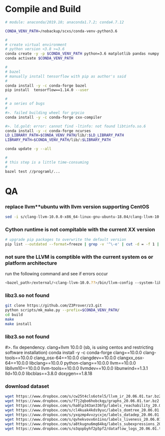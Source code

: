 # Compile and Build

```bash
# module: anaconda/2019.10; anaconda1.7.2; conda4.7.12

CONDA_VENV_PATH=/nobackup/scxs/conda-venv-python3.6

#
# create virtual environment
# python version <3.8 >=3.6
conda create -y -p $CONDA_VENV_PATH python=3.6 matplotlib pandas numpy
conda activate $CONDA_VENV_PATH

#
# bazel
# manually install tensorflow with pip as author's said
#
conda install -y -c conda-forge bazel
pip install  tensorflow==1.14.0 --user

#
# a series of bugs
#
#>. failed building wheel for grpcio
conda install -y -c conda-forge cxx-compiler 

#>. ld.gold: error: cannot find -ltinfo: not found libtinfo.so.6 
conda install -y -c conda-forge ncurses
LD_LIBRARY_PATH=$CONDA_VENV_PATH/lib/:$LD_LIBRARY_PATH
LIBRARY_PATH=$CONDA_VENV_PATH/lib/:$LIBRARY_PATH

conda update -y --all

#
# this step is a little time-consuming
#
bazel test //programl/...
```

# QA

### replace llvm**ubuntu with llvm version supporting CentOS
```bash
sed -i s/clang-llvm-10.0.0-x86_64-linux-gnu-ubuntu-18.04/clang-llvm-10.0.0-aarch64-linux-gnu/g `grep -rl "clang-llvm-10.0.0-x86_64-linux-gnu-ubuntu-18.04" ./`
```

### Cython runtime is not compitable with the current XX version
```bash
# upgrade pip packages to overwrite the default version
pip list --outdated --format=freeze | grep -v '^\-e' | cut -d = -f 1 | xargs -n1 pip install -U --user 
 ```

### not sure the LLVM is comptible with the current system os or platform architecture
run the following command and see if errors occur
```bash
<bazel_path>/external/<clang-llvm-10.0.??>/bin/llvm-config --system-libs
```
### libz3.so not found
```bash
git clone https://github.com/Z3Prover/z3.git
python scripts/mk_make.py --prefix=$CONDA_VENV_PATH/
cd build
make
make install
```
### libz3.so not found

#>. fix dependency. clang+llvm 10.0.0 (sb, is using centos and restricting software installation)
conda install -y -c conda-forge clang==10.0.0 clang-tools==10.0.0 clang_osx-64==10.0.0  clangdev==10.0.0 clangxx_osx-64==10.0.0 libclang==10.0.0 python-clang==10.0.0 llvm==10.0.0 libllvm10==10.0.0 llvm-tools==10.0.0 llvmdev==10.0.0 libunwind==1.3.1 lld=10.0.0 libcblas==3.8.0  doxygen==1.8.18


### download dataset

```bash
wget https://www.dropbox.com/s/cw25t4cls6otel5/llvm_ir_20.06.01.tar.bz2 && tar jxvf llvm_ir_20.06.01.tar.bz2
wget https://www.dropbox.com/s/f7j2qbo6hobckqy/graphs_20.06.01.tar.bz2 && tar jxvf graphs_20.06.01.tar.bz2
wget https://www.dropbox.com/s/ha0lp343an336fp/labels_reachability_20.06.01.tar.bz2 && tar jxvf labels_reachability_20.06.01.tar.bz2
wget https://www.dropbox.com/s/cl4kuak4kds9yuc/labels_domtree_20.06.01.tar.bz2 && tar jxvf labels_domtree_20.06.01.tar.bz2
wget https://www.dropbox.com/s/yxqzmp4vvzycxje/labels_datadep_20.06.01.tar.bz2 && tar jxvf labels_datadep_20.06.01.tar.bz2
wget https://www.dropbox.com/s/qvhekvovx6n1ino/labels_liveness_20.06.01.tar.bz2 && tar jxvf labels_liveness_20.06.01.tar.bz2
wget https://www.dropbox.com/s/a8tkugnu6mq64kq/labels_subexpressions_20.06.01.tar.bz2 && tar jxvf labels_subexpressions_20.06.01.tar.bz2
wget https://www.dropbox.com/s/o3qopbyhf2p5pf2/dataflow_logs_20.06.01.tar.bz2 && tar jxvf dataflow_logs_20.06.01.tar.bz2
```
